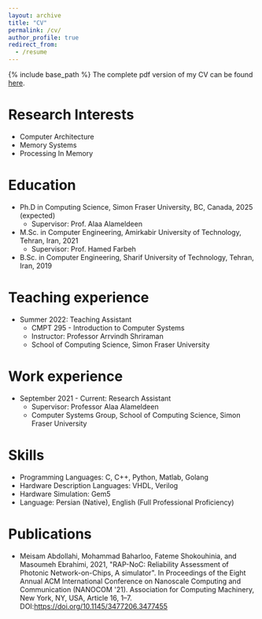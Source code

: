 ```yaml
---
layout: archive
title: "CV"
permalink: /cv/
author_profile: true
redirect_from:
  - /resume
---
```


{% include base_path %}
The complete pdf version of my CV can be found [here](https://fshok.github.io/files/CV.pdf).

Research Interests
======
* Computer Architecture
* Memory Systems
* Processing In Memory

Education
======
* Ph.D in Computing Science, Simon Fraser University, BC, Canada, 2025 (expected)
  * Supervisor: Prof. Alaa Alameldeen
* M.Sc. in Computer Engineering, Amirkabir University of Technology, Tehran, Iran, 2021
  * Supervisor: Prof. Hamed Farbeh
* B.Sc. in Computer Engineering, Sharif University of Technology, Tehran, Iran, 2019 

Teaching experience
======
* Summer 2022: Teaching Assistant
  * CMPT 295 - Introduction to Computer Systems
  * Instructor: Professor Arrvindh Shriraman
  * School of Computing Science, Simon Fraser University

Work experience
======
* September 2021 - Current: Research Assistant
  * Supervisor: Professor Alaa Alameldeen
  * Computer Systems Group, School of Computing Science, Simon Fraser University

Skills
======
* Programming Languages: C, C++, Python, Matlab, Golang
* Hardware Description Languages: VHDL, Verilog
* Hardware Simulation: Gem5
* Language: Persian (Native), English (Full Professional Proficiency)

Publications
======
* Meisam Abdollahi, Mohammad Baharloo, Fateme Shokouhinia, and Masoumeh Ebrahimi, 2021, "RAP-NoC: Reliability
Assessment of Photonic Network-on-Chips, A simulator". In Proceedings of the Eight Annual ACM International
Conference on Nanoscale Computing and Communication (NANOCOM '21). Association for Computing Machinery, New
York, NY, USA, Article 16, 1–7. DOI:https://doi.org/10.1145/3477206.3477455
